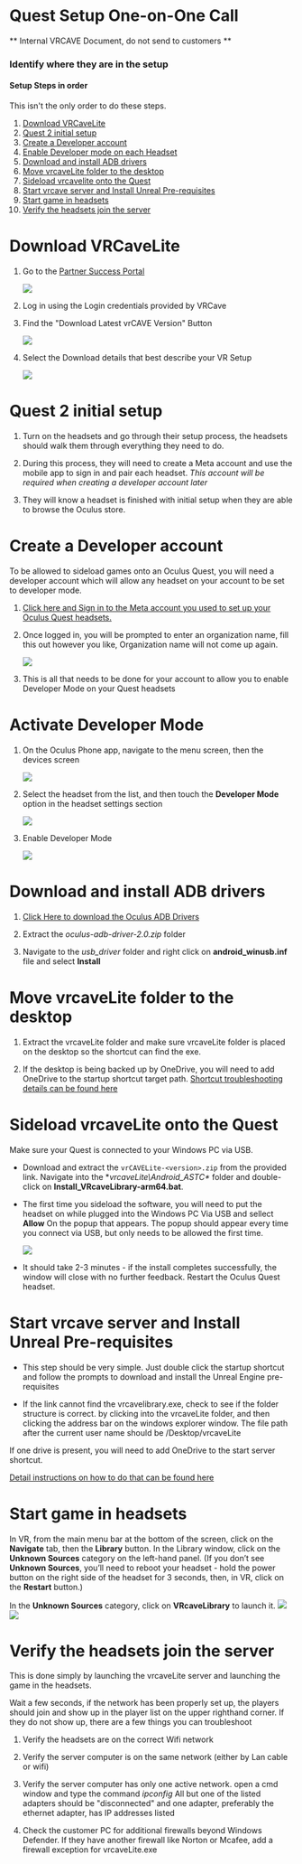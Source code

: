# Quest Setup One-on-One Call
** Internal VRCAVE Document, do not send to customers **

### Identify where they are in the setup
<!--
 First ask where they are in the setup, This can be difficult as the customer may not recognize the terminology we would use. 

*What have you done so far? Have you done the Initial setup for the Quests? * If no, then we will begin at the very beginning.

*Have you created a developer account? * -->

#### Setup Steps in order 
This isn't the only order to do these steps. 

1. [Download VRCaveLite ](QuestSetupSupportGuide#download-vrcavelite)	
2. [Quest 2 initial setup ](QuestSetupSupportGuide#quest-2-initial-setup)
3. [Create a Developer account ](QuestSetupSupportGuide#create-a-developer-account)
4. [Enable Developer mode on each Headset](QuestSetupSupportGuide#activate-developer-mode)
5. [Download and install ADB drivers](QuestSetupSupportGuide#download-and-install-adb-drivers)
6. [Move vrcaveLite folder to the desktop](QuestSetupSupportGuide#move-vrcavelite-folder-to-the-desktop)
7. [Sideload vrcavelite onto the Quest](QuestSetupSupportGuide#sideload-vrcavelite-onto-the-quest)
8. [Start vrcave server and Install Unreal Pre-requisites ](QuestSetupSupportGuide#start-vrcave-server-and-install-unreal-pre-requisites)
9. [Start game in headsets](QuestSetupSupportGuide#start-game-in-headsets)
10. [Verify the headsets join the server](QuestSetupSupportGuide#verify-the-headsets-join-the-server)
	
	
	
# Download VRCaveLite


1. Go to the [Partner Success Portal](https://partnersuccess.vrcave.ca/) 

	![](media/CSP/CustomerSuccessPortalLogin.PNG)

2. Log in using the Login credentials provided by VRCave

3. Find the "Download Latest vrCAVE Version" Button

	![](media/CSP/CSP_DownloadButton.PNG)
	
4. Select the Download details that best describe your VR Setup

	![](media/CSP_DownloadDetails_Quest.png) 

	

# Quest 2 initial setup

1. Turn on the headsets and go through their setup process, the headsets should walk them through everything they need to do. 

2. During this process,  they will need to create a Meta account and use the mobile app to sign in and pair each headset. *This account will be required when creating a developer account later*

3. They will know a headset is finished with initial setup when they are able to browse the Oculus store. 


# Create a Developer account

To be allowed to sideload games onto an Oculus Quest, you will need a developer account which will allow any headset on your account to be set to developer mode. 

1. [Click here and Sign in to the Meta account you used to set up your Oculus Quest headsets.](https://developer.oculus.com/manage/organizations/create/) 


2. Once logged in, you will be prompted to enter an organization name, fill this out however you like, Organization name will not come up again. 

	![](media/vrcaveLite/Organization.png)

3. This is all that needs to be done for your account to allow you to enable Developer Mode on your Quest headsets


# Activate Developer Mode 

1. On the Oculus Phone app, navigate to the menu screen, then the devices screen

	![](media/vrcaveLite/OculusApp1.png)

2. Select the headset from the list, and then touch the **Developer Mode** option in the headset settings section 

	![](media/vrcaveLite/OculusApp2.png)

3. Enable Developer Mode 

	![](media/vrcaveLite/OculusApp3.png)
	

# Download and install ADB drivers

1. [Click Here to download the Oculus ADB Drivers](https://developer.oculus.com/downloads/package/oculus-adb-drivers/)

2. Extract the *oculus-adb-driver-2.0.zip* folder

2. Navigate to the *usb_driver* folder and right click on **android_winusb.inf** file and select **Install**

# Move vrcaveLite folder to the desktop

1. Extract the vrcaveLite folder and make sure vrcaveLite folder is placed on the desktop so the shortcut can find the exe. 

2. If the desktop is being backed up by OneDrive, you will need to add OneDrive to the startup shortcut target path. [Shortcut troubleshooting details can be found here](Shortcut_Troubleshooting.md)


# Sideload vrcaveLite onto the Quest

Make sure your Quest is connected to your Windows PC via USB.

- Download and extract the `vrCAVELite-<version>.zip` from the provided link. Navigate into the **vrcaveLite\Android_ASTC\** folder and double-click on **Install_VRcaveLibrary-arm64.bat**. 

- The first time you sideload the software, you will need to put the headset on while plugged into the Windows PC Via USB and sellect **Allow** On the popup that appears. The popup should appear every time you connect via USB, but only needs to be allowed the first time. 

	![](media/vrcaveLite/Sideload.png)

- It should take 2-3 minutes - if the install completes successfully, the window will close with no further feedback. Restart the Oculus Quest headset. 

# Start vrcave server and Install Unreal Pre-requisites 

- This step should be very simple. Just double click the startup shortcut and follow the prompts to download and install the Unreal Engine pre-requisites

- If the link cannot find the vrcavelibrary.exe, check to see if the folder structure is correct. by clicking into the vrcaveLite folder, and then clicking the address bar on the windows explorer window. 
 The file path after the current user name should be /Desktop/vrcaveLite 
 
 If one drive is present, you will need to add OneDrive to the start server shortcut. 
 
 [Detail instructions on how to do that can be found here](Shortcut_Troubleshooting.md)

# Start game in headsets

In VR, from the main menu bar at the bottom of the screen, click on the **Navigate** tab, then the **Library** button. In the Library window, click on the **Unknown Sources** category on the left-hand panel. (If you don’t see **Unknown Sources**, you’ll need to reboot your headset - hold the power button on the right side of the headset for 3 seconds, then, in VR, click on the **Restart** button.)

In the **Unknown Sources** category, click on **VRcaveLibrary** to launch it.
	![](media/vrcaveLite/UnknownSources.jpg)
	![](media/vrcaveLite/UnknownSources2.jpg)
	

# Verify the headsets join the server

This is done simply by launching the vrcaveLite server and launching the game in the headsets. 

Wait a few seconds, if the network has been properly set up, the players should join and show up in the player list on the upper righthand corner. If they do not show up, there are a few things you can troubleshoot 

1. Verify the headsets are on the correct Wifi network

2. Verify the server computer is on the same network (either by Lan cable or wifi)

3. Verify the server computer has only one active network. open a cmd window and type the command *ipconfig* All but one of the listed adapters should be "disconnected" and one adapter, preferably the ethernet adapter, has IP addresses listed

4. Check the customer PC for additional firewalls beyond Windows Defender. If they have another firewall like Norton or Mcafee, add a firewall exception for vrcaveLite.exe 

